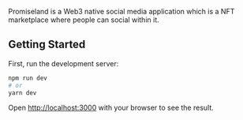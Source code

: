 Promiseland is a Web3 native social media application which is a NFT marketplace where people can social within it.

## Getting Started

First, run the development server:

```bash
npm run dev
# or
yarn dev
```

Open [http://localhost:3000](http://localhost:3000) with your browser to see the result.
